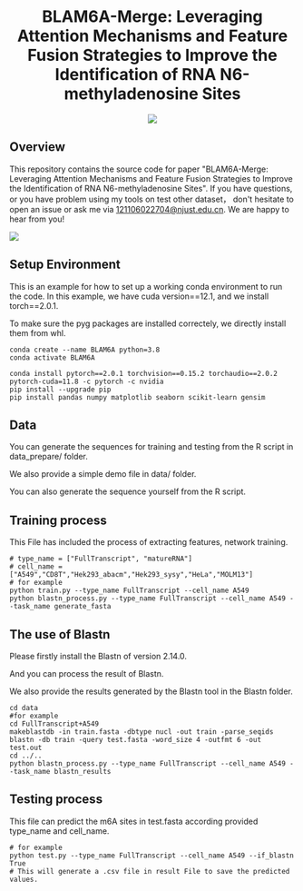 <h1 align="center">
BLAM6A-Merge: Leveraging Attention Mechanisms and Feature Fusion Strategies to Improve the Identification of RNA N6-methyladenosine Sites
</h1>

<div align="center">

[![](https://img.shields.io/badge/github-green?style=plastic&logo=github)](https://github.com/DoraemonXia/BLAM6A-Merge)
<!-- [![](https://img.shields.io/badge/dataset-zenodo-orange?style=plastic&logo=zenodo)](https://zenodo.org/records/10021618) -->
</div>

## Overview
This repository contains the source code for paper "BLAM6A-Merge: Leveraging Attention Mechanisms and Feature Fusion Strategies to Improve the Identification of RNA N6-methyladenosine Sites". If you have questions, or you have problem using my tools on test other dataset， don't hesitate to open an issue or ask me via <121106022704@njust.edu.cn>. We are happy to hear from you!

![](https://github.com/DoraemonXia/BLAM6A-Merge/blob/main/imgs/Figure_1.jpg)

<!-- ## News
**Oct 10 2023**: The trained FABind model and processed dataset are released!

**Oct 11 2023**: Initial commits. More codes, pre-trained model, and data are coming soon. -->

## Setup Environment
This is an example for how to set up a working conda environment to run the code. In this example, we have cuda version==12.1, and we install torch==2.0.1. 

To make sure the pyg packages are installed correctely, we directly install them from whl.

```shell
conda create --name BLAM6A python=3.8
conda activate BLAM6A

conda install pytorch==2.0.1 torchvision==0.15.2 torchaudio==2.0.2 pytorch-cuda=11.8 -c pytorch -c nvidia
pip install --upgrade pip
pip install pandas numpy matplotlib seaborn scikit-learn gensim
```

## Data
<!--The origin dataset we used can be found from **zenado.-->
You can generate the sequences for training and testing from the R script in data_prepare/ folder.

We also provide a simple demo file in data/ folder.

You can also generate the sequence yourself from the R script.

## Training process

This File has included the process of extracting features, network training.

```shell
# type_name = ["FullTranscript", "matureRNA"]
# cell_name = ["A549","CD8T","Hek293_abacm","Hek293_sysy","HeLa","MOLM13"]
# for example
python train.py --type_name FullTranscript --cell_name A549
python blastn_process.py --type_name FullTranscript --cell_name A549 --task_name generate_fasta
```

## The use of Blastn
Please firstly install the Blastn of version 2.14.0.

And you can process the result of Blastn. <!-- through **.ipynb. -->

We also provide the results generated by the Blastn tool in the Blastn folder.

<!--blastn -db train -query Kfold_0.fasta -word_size 4 -outfmt 6 -out Kfold_0.out -->

```shell
cd data
#for example
cd FullTranscript+A549
makeblastdb -in train.fasta -dbtype nucl -out train -parse_seqids
blastn -db train -query test.fasta -word_size 4 -outfmt 6 -out test.out
cd ../..
python blastn_process.py --type_name FullTranscript --cell_name A549 --task_name blastn_results
```

## Testing process

This file can predict the m6A sites in test.fasta according provided type_name and cell_name.
```shell
# for example
python test.py --type_name FullTranscript --cell_name A549 --if_blastn True
# This will generate a .csv file in result File to save the predicted values.
```